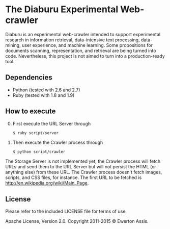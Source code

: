 # The Diaburu Experimental Web-crawler

Diaburu is an experimental web-crawler intended to support experimental research in information retrieval,
data-intensive text processing, data-mining, user experience, and machine learning. Some propositions for
documents scanning, representation, and retrieval are being turned into code. Nevertheless, this project
is not aimed to turn into a production-ready tool.

## Dependencies

 * Python (tested with 2.6 and 2.7)
 * Ruby (tested with 1.8 and 1.9)

## How to execute

0. First execute the URL Server through

   ```sh
   $ ruby script/server
   ```

1. Then execute the Crawler process through

   ```
   $ python script/crawler
   ```

The Storage Server is not implemented yet; the Crawler process will fetch URLs and send them to the URL
Server but will not persist the HTML (or anything else) from these URL. The Crawler process doesn't
fetch images, scripts, and CSS files, for instance. The first URL to be fetched is
http://en.wikipedia.org/wiki/Main_Page.

## License

Please refer to the included LICENSE file for terms of use.

Apache License, Version 2.0. Copyright 2011-2015 &copy; Ewerton Assis.
